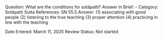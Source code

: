 Question: What are the conditions for sotāpatti?
Answer in Brief: -
 Category: Sotāpatti
Sutta References: SN 55.5
Answer: (1) associating with good people (2) listening to the true teaching (3) proper attention (4) practicing in line with the teaching 

Date Entered: March 11, 2025
Review Status: Not started